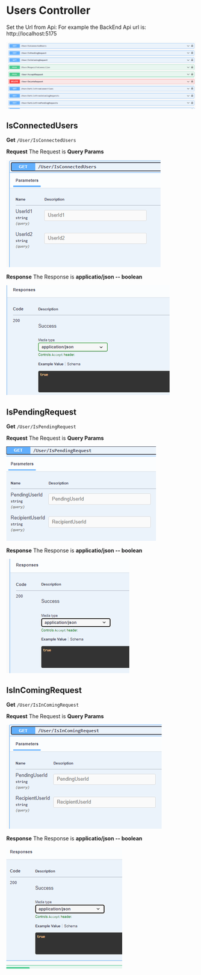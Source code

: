 # Users Controller

Set the Url from Api:
For example the BackEnd Api url is: http://localhost:5175

![alt text](image-12.png)

## IsConnectedUsers
**Get**
`/User/IsConnectedUsers`


**Request**
The Request is **Query Params**

![alt text](image-13.png)

**Response**
The Response is **applicatio/json -- boolean**

![alt text](image-14.png)


## IsPendingRequest
**Get**
`/User/IsPendingRequest`


**Request**
The Request is **Query Params**

![alt text](image-15.png)

**Response**
The Response is **applicatio/json -- boolean**

![alt text](image-16.png)


## IsInComingRequest
**Get**
`/User/IsInComingRequest`


**Request**
The Request is **Query Params**

![alt text](image-17.png)

**Response**
The Response is **applicatio/json -- boolean**

![alt text](image-18.png)